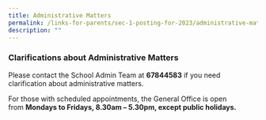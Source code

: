 ```yaml
---
title: Administrative Matters
permalink: /links-for-parents/sec-1-posting-for-2023/administrative-matters/
description: ""
---
```


### Clarifications about Administrative Matters

Please contact the School Admin Team at **67844583** if you need clarification about administrative matters.

For those with scheduled appointments, the General Office is open from **Mondays to Fridays, 8.30am – 5.30pm, except public holidays.**